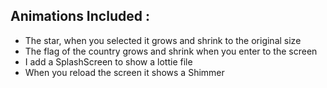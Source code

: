 ## Animations Included : 
* The star, when you selected it grows and shrink to the original size
* The flag of the country grows and shrink when you enter to the screen
* I add a SplashScreen to show a lottie file
* When you reload the screen it shows a Shimmer
